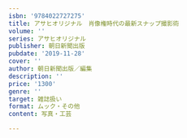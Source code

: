 ```yaml
---
isbn: '9784022727275'
title: アサヒオリジナル　肖像権時代の最新スナップ撮影術
volume: ''
series: アサヒオリジナル
publisher: 朝日新聞出版
pubdate: '2019-11-28'
cover: ''
author: 朝日新聞出版／編集
description: ''
price: '1300'
genre: ''
target: 雑誌扱い
format: ムック・その他
content: 写真・工芸

---
```

